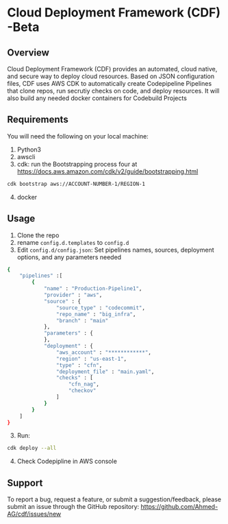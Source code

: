 # Cloud Deployment Framework (CDF) -Beta
## Overview
Cloud Deployment Framework (CDF) provides an automated, cloud native, and secure way to deploy cloud resources. 
Based on JSON configuration files, CDF uses AWS CDK to automatically create Codepipeline Pipelines that clone repos, run secrutiy checks on code, and deploy resources. It will also build any needed docker containers for Codebuild Projects

## Requirements
You will need the following on your local machine:
1. Python3
2. awscli
3. cdk: run the Bootstrapping process four at https://docs.aws.amazon.com/cdk/v2/guide/bootstrapping.html
```bash
cdk bootstrap aws://ACCOUNT-NUMBER-1/REGION-1
```
4. docker

## Usage
 1. Clone the repo
 2. rename `config.d.templates` to `config.d`
 2. Edit `config.d/config.json`: Set pipelines names, sources, deployment options, and any parameters needed

```bash
{
    "pipelines" :[
        {
            "name" : "Production-Pipeline1",
            "provider" : "aws",
            "source" : {
                "source_type" : "codecommit",
                "repo_name" : "big_infra",
                "branch" : "main"
            },
            "parameters" : {
            },
            "deployment" : {
                "aws_account" : "************",
                "region" : "us-east-1",
                "type" : "cfn",
                "deployment_file" : "main.yaml",
                "checks" : [
                    "cfn_nag", 
                    "checkov" 
                ]
            }
        }
    ]
}
```
3. Run:
```bash
cdk deploy --all
```
4. Check Codepipline in AWS console

## Support
To report a bug, request a feature, or submit a suggestion/feedback, please submit an issue through the GitHub repository: https://github.com/Ahmed-AG/cdf/issues/new
